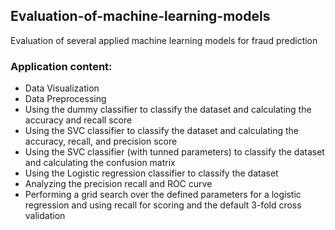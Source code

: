 ## Evaluation-of-machine-learning-models

Evaluation of several applied machine learning models for fraud prediction

### Application content:
- Data Visualization  
- Data Preprocessing
- Using the dummy classifier to classify the dataset and calculating the accuracy and recall score
- Using the SVC classifier to classify the dataset and calculating the accuracy, recall, and precision score
- Using the SVC classifier (with tunned parameters) to classify the dataset and calculating the confusion matrix
- Using the Logistic regression classifier to classify the dataset
- Analyzing the precision recall and ROC curve
- Performing a grid search over the defined parameters for a logistic regression and using recall for scoring and the default 3-fold cross validation


